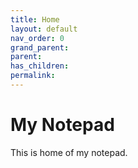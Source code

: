 ```yaml
---
title: Home
layout: default
nav_order: 0
grand_parent:
parent:
has_children:
permalink:
---
```


# My Notepad

This is home of my notepad.